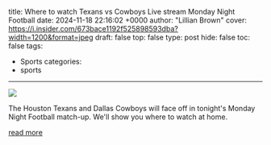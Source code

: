 title: Where to watch Texans vs Cowboys Live stream Monday Night Football
date: 2024-11-18 22:16:02 +0000
author: "Lillian Brown"
cover: https://i.insider.com/673bace1192f525898593dba?width=1200&format=jpeg
draft: false
top: false
type: post
hide: false
toc: false
tags:
  - Sports
categories:
  - sports
---

![](https://i.insider.com/673bace1192f525898593dba?width=1200&format=jpeg)

The Houston Texans and Dallas Cowboys will face off in tonight's Monday Night Football match-up. We'll show you where to watch at home.

[read more](https://www.businessinsider.com/guides/streaming/where-to-watch-texans-vs-cowboys-nfl-2024-11)
